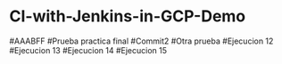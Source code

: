# CI-with-Jenkins-in-GCP-Demo
#AAABFF
#Prueba practica final
#Commit2
#Otra prueba
#Ejecucion 12
#Ejecucion 13
#Ejecucion 14
#Ejecucion 15
